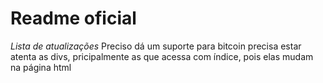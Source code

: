 # Readme oficial


*Lista de atualizações*
Preciso dá um suporte para bitcoin
precisa estar atenta as divs, pricipalmente as que acessa com índice, pois elas mudam na página html
